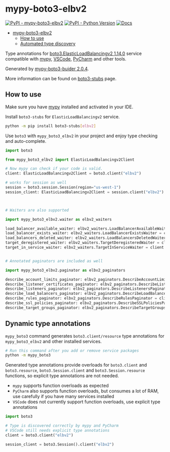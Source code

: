 # mypy-boto3-elbv2

[![PyPI - mypy-boto3-elbv2](https://img.shields.io/pypi/v/mypy-boto3-elbv2.svg?color=blue)](https://pypi.org/project/mypy-boto3-elbv2)
[![PyPI - Python Version](https://img.shields.io/pypi/pyversions/mypy-boto3-elbv2.svg?color=blue)](https://pypi.org/project/mypy-boto3-elbv2)
[![Docs](https://img.shields.io/readthedocs/mypy-boto3-builder.svg?color=blue)](https://mypy-boto3-builder.readthedocs.io/)

- [mypy-boto3-elbv2](#mypy-boto3-elbv2)
  - [How to use](#how-to-use)
  - [Automated type discovery](#automated-type-discovery)

Type annotations for
[boto3.ElasticLoadBalancingv2 1.14.0](https://boto3.amazonaws.com/v1/documentation/api/1.14.0/reference/services/elbv2.html#ElasticLoadBalancingv2) service
compatible with [mypy](https://github.com/python/mypy), [VSCode](https://code.visualstudio.com/),
[PyCharm](https://www.jetbrains.com/pycharm/) and other tools.

Generated by [mypy-boto3-buider 2.0.4](https://github.com/vemel/mypy_boto3_builder).

More information can be found on [boto3-stubs](https://pypi.org/project/boto3-stubs/) page.

## How to use

Make sure you have [mypy](https://github.com/python/mypy) installed and activated in your IDE.

Install `boto3-stubs` for `ElasticLoadBalancingv2` service.

```bash
python -m pip install boto3-stubs[elbv2]
```

Use `boto3` with `mypy_boto3_elbv2` in your project and enjoy type checking and auto-complete.

```python
import boto3

from mypy_boto3_elbv2 import ElasticLoadBalancingv2Client

# Now mypy can check if your code is valid.
client: ElasticLoadBalancingv2Client = boto3.client("elbv2")

# works for session as well
session = boto3.session.Session(region="us-west-1")
session_client: ElasticLoadBalancingv2Client = session.client("elbv2")



# Waiters are also supported

import mypy_boto3_elbv2.waiter as elbv2_waiters

load_balancer_available_waiter: elbv2_waiters.LoadBalancerAvailableWaiter = client.get_waiter("load_balancer_available")
load_balancer_exists_waiter: elbv2_waiters.LoadBalancerExistsWaiter = client.get_waiter("load_balancer_exists")
load_balancers_deleted_waiter: elbv2_waiters.LoadBalancersDeletedWaiter = client.get_waiter("load_balancers_deleted")
target_deregistered_waiter: elbv2_waiters.TargetDeregisteredWaiter = client.get_waiter("target_deregistered")
target_in_service_waiter: elbv2_waiters.TargetInServiceWaiter = client.get_waiter("target_in_service")


# Annotated paginators are included as well

import mypy_boto3_elbv2.paginator as elbv2_paginators

describe_account_limits_paginator: elbv2_paginators.DescribeAccountLimitsPaginator = client.get_paginator("describe_account_limits")
describe_listener_certificates_paginator: elbv2_paginators.DescribeListenerCertificatesPaginator = client.get_paginator("describe_listener_certificates")
describe_listeners_paginator: elbv2_paginators.DescribeListenersPaginator = client.get_paginator("describe_listeners")
describe_load_balancers_paginator: elbv2_paginators.DescribeLoadBalancersPaginator = client.get_paginator("describe_load_balancers")
describe_rules_paginator: elbv2_paginators.DescribeRulesPaginator = client.get_paginator("describe_rules")
describe_ssl_policies_paginator: elbv2_paginators.DescribeSSLPoliciesPaginator = client.get_paginator("describe_ssl_policies")
describe_target_groups_paginator: elbv2_paginators.DescribeTargetGroupsPaginator = client.get_paginator("describe_target_groups")
```

## Dynamic type annotations

`mypy_boto3` command generates `boto3.client/resource` type annotations for
`mypy_boto3_elbv2` and other installed services.

```bash
# Run this command after you add or remove service packages
python -m mypy_boto3
```

Generated type annotations provide overloads for `boto3.client` and `boto3.resource`,
`boto3.Session.client` and `boto3.Session.resource` functions,
so explicit type annotations are not needed.

- `mypy` supports function overloads as expected
- `PyCharm` also supports function overloads, but consumes a lot of RAM, use carefully if you have many services installed
- `VSCode` does not currently support function overloads, use explicit type annotations

```python
import boto3

# Type is discovered correctly by mypy and PyCharm
# VSCode still needs explicit type annotations
client = boto3.client("elbv2")

session_client = boto3.Session().client("elbv2")
```
